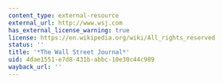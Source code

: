 ```yaml
---
content_type: external-resource
external_url: http://www.wsj.com
has_external_license_warning: true
license: https://en.wikipedia.org/wiki/All_rights_reserved
status: ''
title: '*The Wall Street Journal*'
uid: 4dae1551-e7d8-431b-abbc-10e30c44c989
wayback_url: ''
---
```

